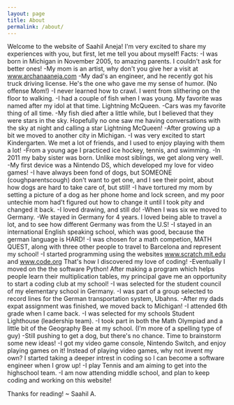 ```yaml
---
layout: page
title: About
permalink: /about/
---
```


Welcome to the website of Saahil Aneja! 
I'm very excited to share my experiences with you, but first, let me tell you about myself!</lb>
Facts:</lb>
-I was born in Michigan in November 2005, to amazing parents. I couldn't ask for better ones!</lb> 
-My mom is an artist, why don't you give her a visit at www.archanaaneja.com</lb>
-My dad's an engineer, and he recently got his truck driving license. He's the one who gave me my sense of humor. (No offense Mom!)</lb>
-I never learned how to crawl. I went from slithering on the floor to walking.</lb>
-I had a couple of fish when I was young. My favorite was named after my idol at that time. Lightning McQueen. </lb>
-Cars was my favorite thing of all time.</lb>
-My fish died after a little while, but I believed that they were stars in the sky. Hopefully no one saw me having conversations with the sky at night and calling a star Lightning McQueen! </lb>
-After growing up a bit we moved to another city in Michigan.</lb>
-I was very excited to start Kindergarten. We met a lot of friends, and I used to enjoy playing with them a lot!</lb>
-From a young age I practiced ice hockey, tennis, and swimming. </lb>
-In 2011 my baby sister was born. Unlike most siblings, we get along very well. </lb>
-My first device was a Nintendo DS, which developed my love for video games!</lb>
-I have always been fond of dogs, but SOMEONE (coughparentscough) don't want to get one, and I see their point, about how dogs are hard to take care of, but still! </lb>
-I have tortured my mom by setting a picture of a dog as her phone home and lock screen, and my poor untechie mom had't figured out how to change it until I took pity and changed it back. </lb>
-I loved drawing, and still do! </lb>
-When I was six we moved to Germany. </lb>
-We stayed in Germany for 4 years. I loved being able to travel a lot, and to see how different Germany was from the U.S! </lb>
-I stayed in an international English speaking school, which was good, because the german language is HARD!</lb>
-I was chosen for a math competion, MATH QUEST, along with three other people to travel to Barcelona and represent my school! </lb>
-I started programming using the websites www.scratch.mit.edu and www.code.org That's how I discovered my love of coding! </lb>
-Eventually I moved on the the software Python! After making a program which helps people learn their multiplication tables, my principal gave me an opportunity to start a coding club at my school! </lb>
-I was selected for the student council of my elementary school in Germany. </lb>
-I was part of a group selected to record lines for the German transportation system, Ubahns. </lb>
-After my dads expat assignment was finished, we moved back to Michigan!</lb>
-I attended 6th grade when I came back. </lb>
-I was selected for my schools Student Lighthouse (leadership team). </lb>
-I took part in both the Math Olympiad and a little bit of the Geography Bee at my school. (I'm more of a spelling type of guy) </lb>
-Still pushing to get a dog, but there's no chance. Time to brainstorm some new ideas! </lb>
-I got my video game console, Nintendo Switch, and enjoy playing games on it! Instead of playing video games, why not invent my own? I started taking a deeper intrest in coding so I can become a software engineer when I grow up! </lb>
-I play Tennis and am aiming to get into the highschool team. </lb>
-I am now attending middle school, and plan to keep coding and working on this website! </lb>

Thanks for reading!
~ Saahil A.

